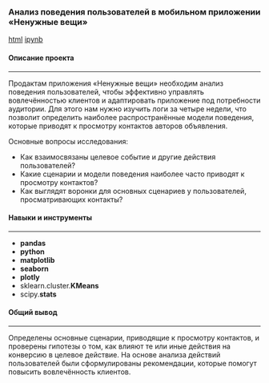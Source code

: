 ### Анализ поведения пользователей в мобильном приложении «Ненужные вещи»
[html](https://rusetska.github.io/Portfolio/user_behaviour_patterns/user_behaviour_patterns.html) 
[ipynb](https://github.com/rusetska/Portfolio/blob/07d03fd4e3eba46c47dfb339c44e1305a83a7528/user_behaviour_patterns/user_behaviour_patterns.ipynb)
#### Описание проекта
---
Продактам приложения «Ненужные вещи» необходим анализ поведения пользователей, чтобы эффективно управлять вовлечённостью клиентов и адаптировать приложение под потребности аудитории.
Для этого нам нужно изучить логи за четыре недели, что позволит определить наиболее распространённые модели поведения, которые приводят к просмотру контактов авторов объявления.

Основные вопросы исследования:
- Как взаимосвязаны целевое событие и другие действия пользователей?
- Какие сценарии и модели поведения наиболее часто приводят к просмотру контактов?
- Как выглядят воронки для основных сценариев у пользователей, просматривающих контакты?
 
#### Навыки и инструменты
---
- **pandas**
- **python**
- **matplotlib**
- **seaborn**
- **plotly**
- sklearn.cluster.**KMeans**
- scipy.**stats**

#### Общий вывод
---

Определены основные сценарии, приводящие к просмотру контактов, и проверены гипотезы о том, как влияют те или иные действия на конверсию в целевое действие. На основе анализа действий пользователей были сформулированы рекомендации, которые помогут повысить вовлечённость клиентов.
